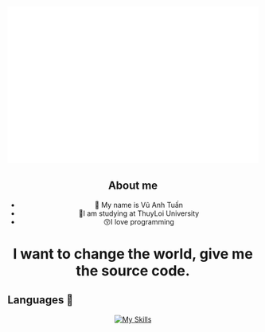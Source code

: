 <a href="#" target="_blank">
  <img src="moonn85.svg" width="1200" alt="moonn85" />
</a>

## <div align="center"> About me</div>  
  

- <div align="center">🔭 My name is Vũ Anh Tuấn</div>  
   
- <div align="center">🏫I am studying at ThuyLoi University</div>  
  
- <div align="center">😚I love programming </div>  
  
<div align="center">

<h1 align="center">I want to change the world, give me the source code.</h1>

 </div>  

## Languages 📖  

<div align="center">

[![My Skills](https://skillicons.dev/icons?i=html,css,cpp,c,java,python,wordpress,vscode,stackoverflow,ps&perline=10)]()

</br>
</div>
